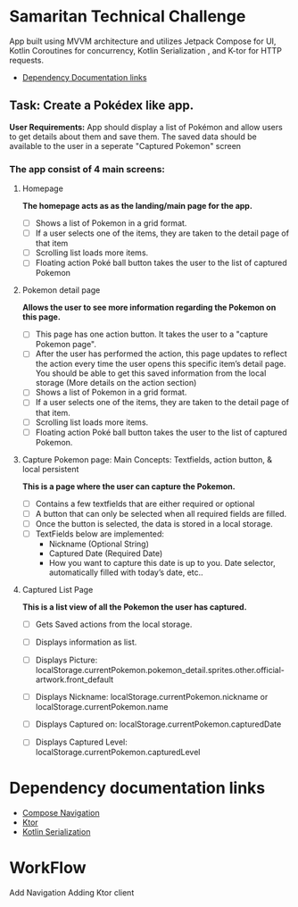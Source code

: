 # Samaritan Technical Challenge
App built using MVVM architecture and utilizes Jetpack Compose for UI, Kotlin Coroutines for concurrency, Kotlin Serialization , and K-tor for HTTP requests.

* [Dependency Documentation links](#Dependency-documentation-links)

## Task: Create a Pokédex like app. 

**User Requirements:** App should display a list of Pokémon and allow users to get details about them and save them. The saved data should be available to the user in a seperate "Captured Pokemon" screen

### The app consist of 4 main screens:
1. Homepage

	**The homepage acts as as the landing/main page for the app.**
	* [ ] Shows a list of Pokemon in a grid format.
	* [ ] If a user selects one of the items, they are taken to the detail page of that item
	* [ ] Scrolling list loads more items.
	* [ ] Floating action Poké ball button takes the user to the list of captured Pokemon

2. Pokemon detail page

	**Allows the user to see more information regarding the Pokemon on this page.**
	* [ ] This page has one action button. It takes the user to a "capture Pokemon page".
	* [ ] After the user has performed the action, this page updates to reflect the action every time the user opens this specific item’s detail page. You should be able to get this saved information from the local storage (More details on the action section)
	* [ ] Shows a list of Pokemon in a grid format.
	* [ ] If a user selects one of the items, they are taken to the detail page of that item.
	* [ ] Scrolling list loads more items.
	* [ ] Floating action Poké ball button takes the user to the list of captured Pokemon.

3. Capture Pokemon page: Main Concepts: Textfields, action button, & local persistent

	**This is a page where the user can capture the Pokemon.**
	* [ ] Contains a few textfields that are either required or optional
	* [ ] A button that can only be selected when all required fields are filled.
	* [ ] Once the button is selected, the data is stored in a local storage. 
	* [ ] TextFields below are implemented:
		* Nickname (Optional String)
		* Captured Date (Required Date)
		* How you want to capture this date is up to you. Date selector, automatically filled with today’s date, etc..

4. Captured List Page
 
	**This is a list view of all the Pokemon the user has captured.**
	* [ ] Gets Saved actions from the local storage.
	* [ ] Displays information as list.
	* [ ] Displays Picture: localStorage.currentPokemon.pokemon_detail.sprites.other.official-artwork.front_default
	* [ ] Displays Nickname: localStorage.currentPokemon.nickname or localStorage.currentPokemon.name
	* [ ] Displays Captured on: localStorage.currentPokemon.capturedDate
	* [ ] Displays Captured Level: localStorage.currentPokemon.capturedLevel


# Dependency documentation links
* [Compose Navigation](https://developer.android.com/jetpack/compose/navigation)
* [Ktor](https://ktor.io/docs/welcome.html)
* [Kotlin Serialization](https://kotlinlang.org/docs/serialization.html)

# WorkFlow
Add Navigation
Adding Ktor client 